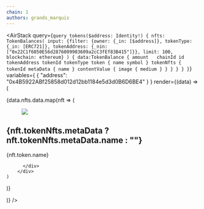 ```yaml
---
chain: 1
authors: grands_marquis
---
```


<AirStack
query={`
query tokens($address: Identity!) {
  nfts: TokenBalances(
    input: {filter: {owner: {_in: [$address]}, tokenType: {_in: [ERC721]}, tokenAddress: {_nin: ["0x22C1f6050E56d2876009903609a2cC3fEf83B415"]}}, limit: 100, blockchain: ethereum}
  ) {
    data:TokenBalance {
      amount  
      chainId
      id
      tokenAddress
      tokenId
      tokenType
      token {
        name
        symbol
      }
      tokenNfts {
        tokenId
        metaData {
          name
        }
        contentValue {
          image {
            medium
          }
        }
      }
    }
  }
}
`}
variables={
    {
      "address": "0x4B5922ABf25858d012d12bb1184e5d3d0B6D6BE4"
    }
}
render={(data) =>
(   
<div class="grid grid-cols-3 grid-flow-row gap-2 sm:grid-cols-1 md:grid-cols-1 lg:grid-cols-3 xl:grid-cols-4">
{data.nfts.data.map(nft =>
    (
        <div
          key={nft.id}
          class="card w-full p-4  bg-base-100 shadow-xl image-full"
        >
          <figure class="h-full w-full m-0 p-0">
            <img
              class="h-full w-full object-contains"
              src={nft.tokenNfts.contentValue.image ? nft.tokenNfts.contentValue.image.medium : " "}
            />
          </figure>
          <div class="card-body">
            <h2 class="card-title text-white">{nft.tokenNfts.metaData ? nft.tokenNfts.metaData.name : ""}</h2>
            <p>
             {nft.token.name}
            </p>
        
          </div>
        </div>
    )
)}</div>
)}
 />
